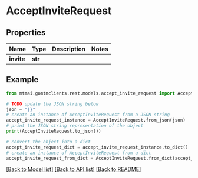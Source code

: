 # AcceptInviteRequest


## Properties

Name | Type | Description | Notes
------------ | ------------- | ------------- | -------------
**invite** | **str** |  | 

## Example

```python
from mtmai.gomtmclients.rest.models.accept_invite_request import AcceptInviteRequest

# TODO update the JSON string below
json = "{}"
# create an instance of AcceptInviteRequest from a JSON string
accept_invite_request_instance = AcceptInviteRequest.from_json(json)
# print the JSON string representation of the object
print(AcceptInviteRequest.to_json())

# convert the object into a dict
accept_invite_request_dict = accept_invite_request_instance.to_dict()
# create an instance of AcceptInviteRequest from a dict
accept_invite_request_from_dict = AcceptInviteRequest.from_dict(accept_invite_request_dict)
```
[[Back to Model list]](../README.md#documentation-for-models) [[Back to API list]](../README.md#documentation-for-api-endpoints) [[Back to README]](../README.md)


